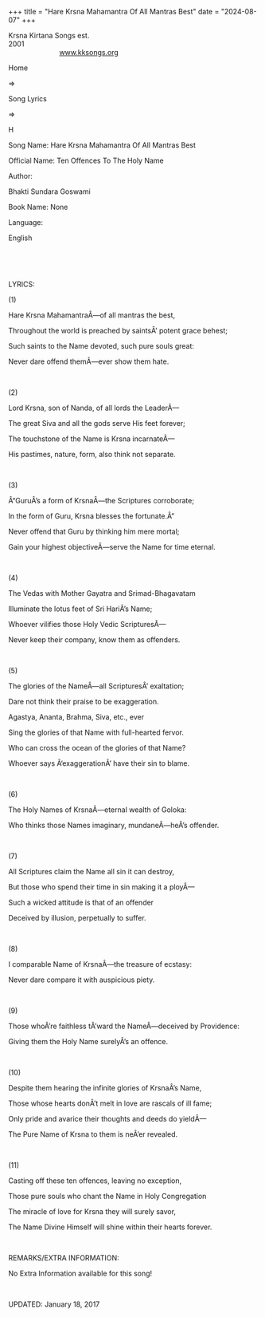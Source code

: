 +++ 
title = "Hare Krsna Mahamantra Of All Mantras Best"
date = "2024-08-07"
+++

Krsna Kirtana Songs est.
2001                                                                                                                                    
            
www.kksongs.org








Home
 
⇒
 
Song
Lyrics


⇒
 
H


Song
Name: Hare Krsna Mahamantra Of All Mantras Best


Official
Name: Ten Offences To The Holy Name


Author:

Bhakti Sundara Goswami


Book
Name: None


Language:

English


 
















 


LYRICS:


(1)


Hare
Krsna MahamantraÂ—of all mantras the best,


Throughout
the world is preached by saintsÂ’ potent grace behest;


Such
saints to the Name devoted, such pure souls great:


Never
dare offend themÂ—ever show them hate.


 


(2)


Lord
Krsna, son of Nanda, of all lords the LeaderÂ—


The great
Siva and all the gods serve His feet forever;


The
touchstone of the Name is Krsna incarnateÂ—


His
pastimes, nature, form, also think not separate.


 


(3)


Â“GuruÂ’s
a form of KrsnaÂ—the Scriptures corroborate;


In the
form of Guru, Krsna blesses the fortunate.Â”


Never
offend that Guru by thinking him mere mortal;


Gain
your highest objectiveÂ—serve the Name for time eternal.


 


(4)


The
Vedas with Mother Gayatra and Srimad-Bhagavatam 


Illuminate
the lotus feet of Sri HariÂ’s Name;


Whoever
vilifies those Holy Vedic ScripturesÂ—


Never
keep their company, know them as offenders.


 


(5)


The
glories of the NameÂ—all ScripturesÂ’ exaltation;


Dare
not think their praise to be exaggeration.


Agastya,
Ananta, Brahma, Siva, etc., ever


Sing
the glories of that Name with full-hearted fervor.


Who
can cross the ocean of the glories of that Name?


Whoever
says Â‘exaggerationÂ’ have their sin to blame.


 


(6)


The
Holy Names of KrsnaÂ—eternal wealth of Goloka:


Who
thinks those Names imaginary, mundaneÂ—heÂ’s offender.


 


(7)


All
Scriptures claim the Name all sin it can destroy,


But
those who spend their time in sin making it a ployÂ—


Such a
wicked attitude is that of an offender 


Deceived
by illusion, perpetually to suffer.


 


(8)


I
comparable Name of KrsnaÂ—the treasure of ecstasy:


Never
dare compare it with auspicious piety.


 


(9)


Those
whoÂ’re faithless tÂ’ward the NameÂ—deceived by Providence:


Giving
them the Holy Name surelyÂ’s an offence.


 


(10)


Despite
them hearing the infinite glories of KrsnaÂ’s Name,


Those whose
hearts donÂ’t melt in love are rascals of ill fame;


Only
pride and avarice their thoughts and deeds do yieldÂ—


The
Pure Name of Krsna to them is neÂ’er revealed.


 


(11)


Casting
off these ten offences, leaving no exception,


Those
pure souls who chant the Name in Holy Congregation


The
miracle of love for Krsna they will surely savor,


The
Name Divine Himself will shine within their hearts forever.


 


REMARKS/EXTRA
INFORMATION:


No
Extra Information available for this song!


 


UPDATED:
 January 18, 2017